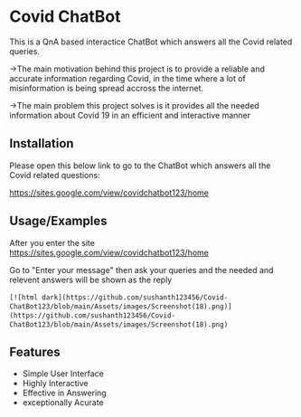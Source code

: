 
# Covid ChatBot

This is a QnA based interactice ChatBot which answers all the Covid related queries.



->The main motivation behind this project is to provide a reliable and accurate information regarding Covid, in the time where a lot of misinformation is being spread accross the internet.

->The main problem this project solves is it provides all the needed information about Covid 19 in an efficient and interactive manner

 
## Installation

Please open this below link to go to the ChatBot which answers all the Covid related questions:

  https://sites.google.com/view/covidchatbot123/home
    
## Usage/Examples

After you enter the site 
https://sites.google.com/view/covidchatbot123/home

Go to "Enter your message" then ask your queries and the needed and relevent answers will be shown as the reply

    [![html dark](https://github.com/sushanth123456/Covid-ChatBot123/blob/main/Assets/images/Screenshot(18).png)](https://github.com/sushanth123456/Covid-ChatBot123/blob/main/Assets/images/Screenshot(18).png)
    
  
## Features

- Simple User Interface
- Highly Interactive
- Effective in Answering
- exceptionally Acurate 


